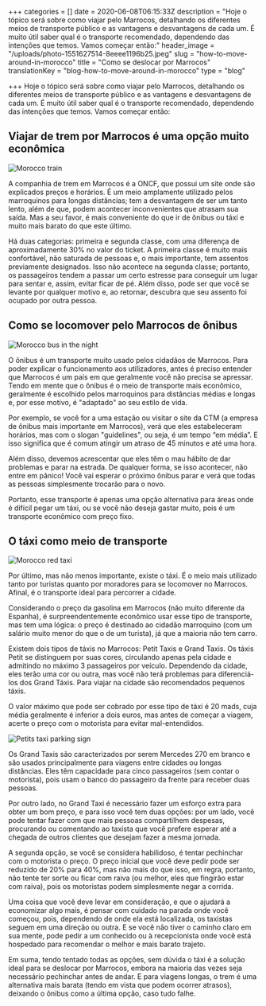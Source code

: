 +++
categories = []
date = 2020-06-08T06:15:33Z
description = "Hoje o tópico será sobre como viajar pelo Marrocos, detalhando os diferentes meios de transporte público e as vantagens e desvantagens de cada um. É muito útil saber qual é o transporte recomendado, dependendo das intenções que temos. Vamos começar então:"
header_image = "/uploads/photo-1551627514-8eeee1196b25.jpeg"
slug = "how-to-move-around-in-morocco"
title = "Como se deslocar por Marrocos"
translationKey = "blog-how-to-move-around-in-morocco"
type = "blog"

+++
Hoje o tópico será sobre como viajar pelo Marrocos, detalhando os diferentes meios de transporte público e as vantagens e desvantagens de cada um. É muito útil saber qual é o transporte recomendado, dependendo das intenções que temos. Vamos começar então:

## **Viajar de trem por Marrocos é uma opção muito econômica**

![Morocco train](/uploads/Trem_Linha_Coral_CPTM.jpg "Morocco train")

A companhia de trem em Marrocos é a ONCF, que possui um site onde são explicados preços e horários. É um meio amplamente utilizado pelos marroquinos para longas distâncias; tem a desvantagem de ser um tanto lento, além de que, podem acontecer inconvenientes que atrasam sua saída. Mas a seu favor, é mais conveniente do que ir de ônibus ou táxi e muito mais barato do que este último.

Há duas categorias: primeira e segunda classe, com uma diferença de aproximadamente 30% no valor do ticket. A primeira classe é muito mais confortável, não saturada de pessoas e, o mais importante, tem assentos previamente designados. Isso não acontece na segunda classe; portanto, os passageiros tendem a passar um certo estresse para conseguir um lugar para sentar e, assim, evitar ficar de pé. Além disso, pode ser que você se levante por qualquer motivo e, ao retornar, descubra que seu assento foi ocupado por outra pessoa.

## **Como se locomover pelo Marrocos de ônibus**

![Morocco bus in the night](/uploads/photo-1563221004-968a49a5d59a.jpeg "Morocco bus in the night")

O ônibus é um transporte muito usado pelos cidadãos de Marrocos. Para poder explicar o funcionamento aos utilizadores, antes é preciso entender que Marrocos é um país em que geralmente você não precisa se apressar. Tendo em mente que o ônibus é o meio de transporte mais econômico, geralmente é escolhido pelos marroquinos para distâncias médias e longas e, por esse motivo, é "adaptado" ao seu estilo de vida.

Por exemplo, se você for a uma estação ou visitar o site da CTM (a empresa de ônibus mais importante em Marrocos), verá que eles estabeleceram horários, mas com o slogan "guidelines", ou seja, é um tempo “em média”. E isso significa que é comum atingir um atraso de 45 minutos e até uma hora.

Além disso, devemos acrescentar que eles têm o mau hábito de dar problemas e parar na estrada. De qualquer forma, se isso acontecer, não entre em pânico! Você vai esperar o próximo ônibus parar e verá que todas as pessoas simplesmente trocarão para o novo.

Portanto, esse transporte é apenas uma opção alternativa para áreas onde é difícil pegar um táxi, ou se você não deseja gastar muito, pois é um transporte econômico com preço fixo.

## **O táxi como meio de transporte**

![Morocco red taxi](/uploads/Fez,_Morocco_taxi.jpg "Morocco red taxi")

Por último, mas não menos importante, existe o táxi. É o meio mais utilizado tanto por turistas quanto por moradores para se locomover no Marrocos. Afinal, é o transporte ideal para percorrer a cidade.

Considerando o preço da gasolina em Marrocos (não muito diferente da Espanha), é surpreendentemente econômico usar esse tipo de transporte, mas tem uma lógica: o preço é destinado ao cidadão marroquino (com um salário muito menor do que o de um turista), já que a maioria não tem carro.

Existem dois tipos de táxis no Marrocos: Petit Taxis e Grand Taxis. Os táxis Petit se distinguem por suas cores, circulando apenas pela cidade e admitindo no máximo 3 passageiros por veículo. Dependendo da cidade, eles terão uma cor ou outra, mas você não terá problemas para diferenciá-los dos Grand Táxis. Para viajar na cidade são recomendados pequenos táxis.

O valor máximo que pode ser cobrado por esse tipo de táxi é 20 mads, cuja média geralmente é inferior a dois euros, mas antes de começar a viagem, acerte o preço com o motorista para evitar mal-entendidos.

![Petits taxi parking sign](/uploads/pexels-photo-1067628.jpeg "Petits taxi parking sign")

Os Grand Taxis são caracterizados por serem Mercedes 270 em branco e são usados ​​principalmente para viagens entre cidades ou longas distâncias. Eles têm capacidade para cinco passageiros (sem contar o motorista), pois usam o banco do passageiro da frente para receber duas pessoas.

Por outro lado, no Grand Taxi é necessário fazer um esforço extra para obter um bom preço, e para isso você tem duas opções: por um lado, você pode tentar fazer com que mais pessoas compartilhem despesas, procurando ou comentando ao taxista que você prefere esperar até a chegada de outros clientes que desejam fazer a mesma jornada.

A segunda opção, se você se considera habilidoso, é tentar pechinchar com o motorista o preço. O preço inicial que você deve pedir pode ser reduzido de 20% para 40%, mas não mais do que isso, em regra, portanto, não tente ter sorte ou ficar com raiva (ou melhor, eles que fingirão estar com raiva), pois os motoristas podem simplesmente negar a corrida.

Uma coisa que você deve levar em consideração, e que o ajudará a economizar algo mais, é pensar com cuidado na parada onde você começou, pois, dependendo de onde ela está localizada, os taxistas seguem em uma direção ou outra. E se você não tiver o caminho claro em sua mente, pode pedir a um conhecido ou à recepcionista onde você está hospedado para recomendar o melhor e mais barato trajeto.

Em suma, tendo tentado todas as opções, sem dúvida o táxi é a solução ideal para se deslocar por Marrocos, embora na maioria das vezes seja necessário pechinchar antes de andar. E para viagens longas, o trem é uma alternativa mais barata (tendo em vista que podem ocorrer atrasos), deixando o ônibus como a última opção, caso tudo falhe.